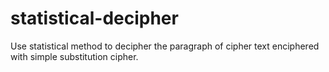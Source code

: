 # statistical-decipher
Use statistical method to decipher the paragraph of cipher text enciphered with simple substitution cipher.
